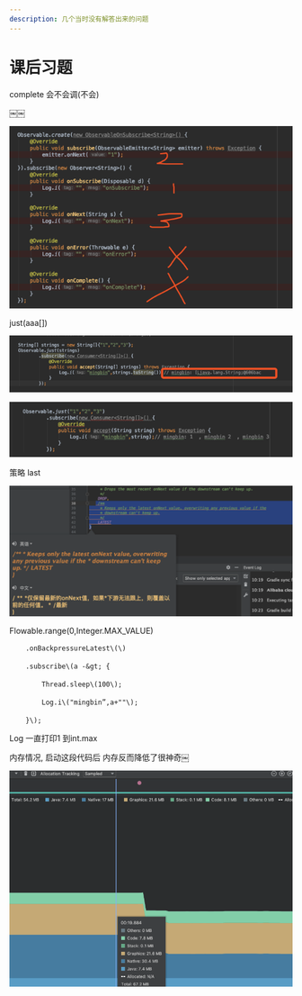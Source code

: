 ```yaml
---
description: 几个当时没有解答出来的问题
---
```


# 课后习题

complete 会不会调\(不会\)

￼￼

![](.gitbook/assets/image%20%2810%29.png)

just\(aaa\[\]\)

![](.gitbook/assets/image.png)

![](.gitbook/assets/image%20%286%29.png)

策略 last

![](.gitbook/assets/image%20%287%29.png)

Flowable.range\(0,Integer.MAX\_VALUE\)

        .onBackpressureLatest\(\)

        .subscribe\(a -&gt; {

            Thread.sleep\(100\);

            Log.i\("mingbin”,a+""\);

        }\);

Log 一直打印1 到int.max

内存情况, 启动这段代码后  内存反而降低了很神奇￼

![](.gitbook/assets/image%20%289%29.png)

